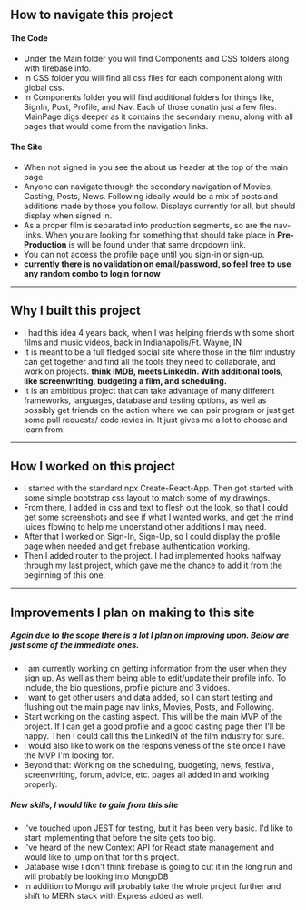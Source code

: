 ## How to navigate this project
#### The Code
- Under the Main folder you will find Components and CSS folders along with firebase info. 
- In CSS folder you will find all css files for each component along with global css.
- In Components folder you will find additional folders for things like, SignIn, Post, Profile, and Nav. Each of those conatin just a few files. MainPage digs deeper as it contains the secondary menu, along with all pages that would come from the navigation links.
#### The Site
- When not signed in you see the about us header at the top of the main page. 
- Anyone can navigate through the secondary navigation of Movies, Casting, Posts, News. Following ideally would be a mix of posts and additions made by those you follow. Displays currently for all, but should display when signed in. 
- As a proper film is separated into production segments, so are the nav-links. When you are looking for something that should take place in **Pre-Production** is will be found under that same dropdown link. 
- You can not access the profile page until you sign-in or sign-up.
- **currently there is no validation on email/password, so feel free to use any random combo to login for now**

***
## Why I built this project
- I had this idea 4 years back, when I was helping friends with some short films and music videos, back in Indianapolis/Ft. Wayne, IN
- It is meant to be a full fledged social site where those in the film industry can get together and find all the tools they need to collaborate, and work on projects. 
**think IMDB, meets LinkedIn. With additional tools, like screenwriting, budgeting a film, and scheduling.**
- It is an ambitious project that can take advantage of many different frameworks, languages, database and testing options, as well as possibly get friends on the action where we can pair program or just get some pull requests/ code revies in. It just gives me a lot to choose and learn from. 

***
## How I worked on this project
- I started with the standard npx Create-React-App. Then got started with some simple bootstrap css layout to match some of my drawings.
- From there, I added in css and text to flesh out the look, so that I could get some screenshots and see if what I wanted works, and get the mind juices flowing to help me understand other additions I may need.
- After that I worked on Sign-In, Sign-Up, so I could display the profile page when needed and get firebase authentication working. 
- Then I added router to the project. I had implemented hooks halfway through my last project, which gave me the chance to add it from the beginning of this one. 

***
## Improvements I plan on making to this site
##### Again due to the scope there is a lot I plan on improving upon. Below are just some of the immediate ones.
- I am currently working on getting information from the user when they sign up. As well as them being able to edit/update their profile info. To include, the bio questions, profile picture and 3 vidoes. 
- I want to get other users and data added, so I can start testing and flushing out the main page nav links, Movies, Posts, and Following. 
- Start working on the casting aspect. This will be the main MVP of the project. If I can get a good profile and a good casting page then I'll be happy. Then I could call this the LinkedIN of the film industry for sure.
- I would also like to work on the responsiveness of the site once I have the MVP I'm looking for. 
- Beyond that: Working on the scheduling, budgeting, news, festival, screenwriting, forum, advice, etc. pages all added in and working properly. 

##### New skills, I would like to gain from this site
- I've touched upon JEST for testing, but it has been very basic. I'd like to start implementing that before the site gets too big.
- I've heard of the new Context API for React state management and would like to jump on that for this project. 
- Database wise I don't think firebase is going to cut it in the long run and will probably be looking into MongoDB
- In addition to Mongo will probably take the whole project further and shift to MERN stack with Express added as well.